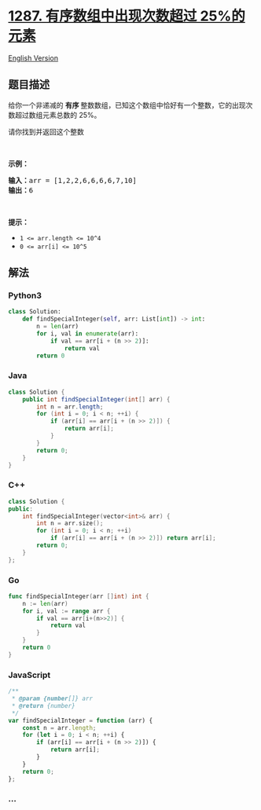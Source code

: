 # [1287. 有序数组中出现次数超过 25%的元素](https://leetcode.cn/problems/element-appearing-more-than-25-in-sorted-array)

[English Version](/solution/1200-1299/1287.Element%20Appearing%20More%20Than%2025%25%20In%20Sorted%20Array/README_EN.md)

## 题目描述

<!-- 这里写题目描述 -->

<p>给你一个非递减的&nbsp;<strong>有序&nbsp;</strong>整数数组，已知这个数组中恰好有一个整数，它的出现次数超过数组元素总数的 25%。</p>

<p>请你找到并返回这个整数</p>

<p>&nbsp;</p>

<p><strong>示例：</strong></p>

<pre>
<strong>输入：</strong>arr = [1,2,2,6,6,6,6,7,10]
<strong>输出：</strong>6
</pre>

<p>&nbsp;</p>

<p><strong>提示：</strong></p>

<ul>
	<li><code>1 &lt;= arr.length &lt;= 10^4</code></li>
	<li><code>0 &lt;= arr[i] &lt;= 10^5</code></li>
</ul>

## 解法

<!-- 这里可写通用的实现逻辑 -->

<!-- tabs:start -->

### **Python3**

<!-- 这里可写当前语言的特殊实现逻辑 -->

```python
class Solution:
    def findSpecialInteger(self, arr: List[int]) -> int:
        n = len(arr)
        for i, val in enumerate(arr):
            if val == arr[i + (n >> 2)]:
                return val
        return 0
```

### **Java**

<!-- 这里可写当前语言的特殊实现逻辑 -->

```java
class Solution {
    public int findSpecialInteger(int[] arr) {
        int n = arr.length;
        for (int i = 0; i < n; ++i) {
            if (arr[i] == arr[i + (n >> 2)]) {
                return arr[i];
            }
        }
        return 0;
    }
}
```

### **C++**

```cpp
class Solution {
public:
    int findSpecialInteger(vector<int>& arr) {
        int n = arr.size();
        for (int i = 0; i < n; ++i)
            if (arr[i] == arr[i + (n >> 2)]) return arr[i];
        return 0;
    }
};
```

### **Go**

```go
func findSpecialInteger(arr []int) int {
	n := len(arr)
	for i, val := range arr {
		if val == arr[i+(n>>2)] {
			return val
		}
	}
	return 0
}
```

### **JavaScript**

```js
/**
 * @param {number[]} arr
 * @return {number}
 */
var findSpecialInteger = function (arr) {
    const n = arr.length;
    for (let i = 0; i < n; ++i) {
        if (arr[i] == arr[i + (n >> 2)]) {
            return arr[i];
        }
    }
    return 0;
};
```

### **...**

```

```

<!-- tabs:end -->
